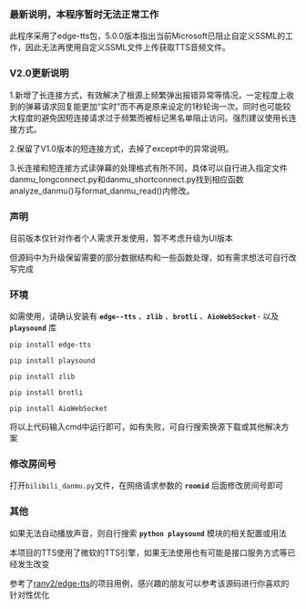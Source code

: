 ### 最新说明，本程序暂时无法正常工作

此程序采用了edge-tts包，5.0.0版本指出当前Microsoft已阻止自定义SSML的工作，因此无法再使用自定义SSML文件上传获取TTS音频文件。

### V2.0更新说明

1.新增了长连接方式，有效解决了根源上频繁弹出报错异常等情况，一定程度上收到的弹幕请求回复能更加“实时”而不再是原来设定的1秒轮询一次。同时也可能较大程度的避免因短连接请求过于频繁而被标记黑名单阻止访问。强烈建议使用长连接方式。

2.保留了V1.0版本的短连接方式，去掉了except中的异常说明。

3.长连接和短连接方式读弹幕的处理格式有所不同，具体可以自行进入指定文件danmu_longconnect.py和danmu_shortconnect.py找到相应函数analyze_danmu()与format_danmu_read()内修改。

### 声明

目前版本仅针对作者个人需求开发使用，暂不考虑升级为UI版本

但源码中为升级保留需要的部分数据结构和一些函数处理，如有需求想法可自行改写完成

### 环境

如需使用，请确认安装有 **`edge--tts`** 、**`zlib`** 、**`brotli`** 、**`AioWebSocket·`** 以及 **`playsound`** 库
```
pip install edge-tts
```
```
pip install playsound
```
```
pip install zlib
```
```
pip install brotli
```
```
pip install AioWebSocket
```
将以上代码输入cmd中运行即可，如有失败，可自行搜索换源下载或其他解决方案

### 修改房间号
打开`bilibili_danmu.py`文件，在网络请求参数的 **`roomid`** 后面修改房间号即可

### 其他

如果无法自动播放声音，则自行搜索 **`python playsound`** 模块的相关配置或用法

本项目的TTS使用了微软的TTS引擎，如果无法使用也有可能是接口服务方式等已经发生改变

参考了[rany2/edge-tts](https://github.com/rany2/edge-tts)的项目用例，感兴趣的朋友可以参考该源码进行你喜欢的针对性优化
